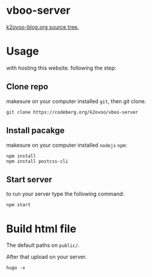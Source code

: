 # vboo-server

[k2ovoo-blog.org source tree.](k2ovoo-blog.org)

# Usage

with hosting this website. following the step:

## Clone repo

makesure on your computer installed `git`, then git clone.

```shell
git clone https://codeberg.org/k2ovoo/vboo-server
```

## Install pacakge

makesure on your computer installed `nodejs` `npm`:

```shell
npm install
npm install postcss-cli
```

## Start server

to run your server type the following command:

```shell
npm start
```

# Build html file

The default paths on `public/`.

After that upload on your server.

```shell
hugo -v
```